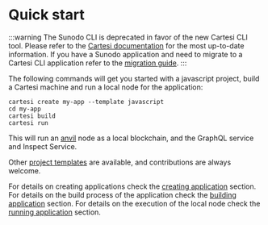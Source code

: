 # Quick start

:::warning
The Sunodo CLI is deprecated in favor of the new Cartesi CLI tool. Please refer to the [Cartesi documentation](https://docs.cartesi.io) for the most up-to-date information. If you have a Sunodo application and need to migrate to a Cartesi CLI application refer to the [migration guide](/guide/introduction/migrating).
:::

The following commands will get you started with a javascript project, build a Cartesi machine and run a local node for the application:

```shell
cartesi create my-app --template javascript
cd my-app
cartesi build
cartesi run
```

This will run an [anvil](https://book.getfoundry.sh/reference/anvil/) node as a local blockchain, and the GraphQL service and Inspect Service.

Other [project templates](/guide/creating/available-templates) are available, and contributions are always welcome.

For details on creating applications check the [creating application](/guide/creating/creating-application) section. For details on the build process of the application check the [building application](/guide/building/building-application) section. For details on the execution of the local node check the [running application](/guide/running/running-application) section.
